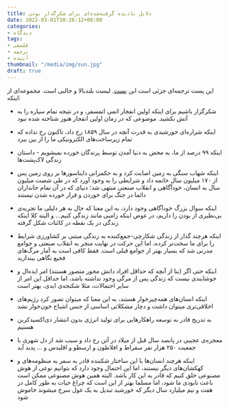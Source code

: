 ```yaml
---
title: دلایل نادیده گرفته‌شده‌ای برای شکرگذار بودن
date: 2022-03-01T10:26:12+08:00
categories:
- دیدگاه
tags:
- فلسفی
- ترجمه
- آینده
thumbnail: "/media/img/sun.jpg"
draft: true
---
```


این پست ترجمه‌ای جزئی است این [پست](https://dynomight.net/thanks/). لیست بلندبالا و جالبی است. مجموعه‌ای از اینکه:

- شکرگزار باشیم برای اینکه اولین انفجار اتمی اتمسفر، و در نتیجه تمام سیاره را به آتش نکشید. موضوعی که در زمان اولین انفجار هنوز شناخته شده نبود

- اینکه شراره‌ای خورشیدی به قدرت آنچه در سال ۱۸۵۹ رخ داد، تاکنون رخ نداده که تمام زیرساخت‌های الکترونیکی ما را از بین ببرد

- اینکه ۹۹ درصد از ما، به محض به دنیا آمدن توسط پرندگان خورده نمیشویم - داستان زندگی لاک‌پشت‌ها

- اینکه شهاب سنگی به زمین اصابت کرد و به حکمرانی دایناسورها بر روی زمین پس از ۱۷۰ میلیون سال خاتمه داد و شرایطی را به وجود آورد که در طی شصت میلیون سال به انسان، خودآگاهی و انقلاب صنعتی منتهی شد؛ دنیای که در آن تمام جانداران دائما در جنگ برای خوردن و فرار خورده شدن نیستند

- اینکه سوال بزرگ خود‌آگاهی وجود دارد، به این معنا که حال به هر دلیلی ما تجربه‌ی بی‌نظیری از بودن را داریم، در عوض اینکه زامبی مانند زندگی کنیم... و البته کلا اینکه زندگی در یک نقطه در کائنات شکل گرفته

- اینکه هرچند گذار از زندگی شکارچی-جمع‌کننده به زندگی مبتنی بر کشاورزی شرایط را برای ما سخت‌تر کرده، اما این حرکت در نهایت منجر به انقلاب صنعتی و جوامع مدرنی شد که بسیار بهتر از جوامع قبلی است. فقط کافی است به آمار مرگ‌های فجیع نگاهی بیندازید

- اینکه حتی اگر (بنا از آنچه که حداقل افراد دانش محور متصور هستند) امر ایده‌ال و خوشایندی نیست که زندگی پس از مرگی وجود نداشته باشد، اما حداقل این امر از سایر احتمالات، مثلا شکنجه‌ی ابدی، بهتر است

- اینکه انسان‌های همه‌چیزخوار هستند، به این معنا که میتوان تصور کرد رژیم‌های اخلاقی‌تری میتوان داشت و دچار مشکلاتی اساسی از جنس اشباح خون‌خوار نشد

- به تدریج قادر به توسعه راهکارهایی برای تولید انرژی بدون انتشار دی‌اکسیدکربن هستیم

- معجزه‌ی عجیبی در پانصد سال قبل از میلاد در آتن رخ داد و سبب شد از دل شهری با جمعیت ۲۵۰ هزار نفر سقراط و افلاطون و ارسطو و اقلیدس و ... پدید آید

- اینکه هرچند انسان‌ها با این ساختار شکننده قادر به سفر به منظومه‌های و کهکشان‌های دیگر نیستند، اما این احتمال وجود دارد که بتوانیم نوعی از هوش مصنوعی خلق کنیم که قادر به این کار باشد. البته همین هوش مصنوعی ممکن است باعث نابودی ما شود، اما مسلما بهتر از این است که چراغ حیات به طور کامل در هفت و نیم میلیارد سال دیگر که خورشید تبدیل به یک غول سرخ میشوند خاموش شود
